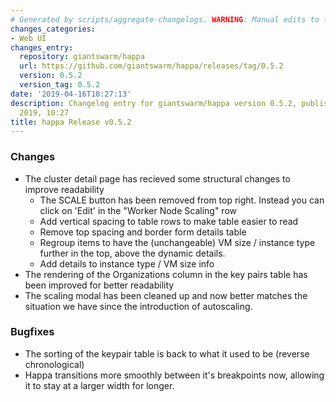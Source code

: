 ```yaml
---
# Generated by scripts/aggregate-changelogs. WARNING: Manual edits to this files will be overwritten.
changes_categories:
- Web UI
changes_entry:
  repository: giantswarm/happa
  url: https://github.com/giantswarm/happa/releases/tag/0.5.2
  version: 0.5.2
  version_tag: 0.5.2
date: '2019-04-16T10:27:13'
description: Changelog entry for giantswarm/happa version 0.5.2, published on 16 April
  2019, 10:27
title: happa Release v0.5.2
---
```


### Changes

- The cluster detail page has recieved some structural changes to improve readability
  - The SCALE button has been removed from top right. Instead you can click on 'Edit' in the "Worker Node Scaling" row
  - Add vertical spacing to table rows to make table easier to read
  - Remove top spacing and border form details table
  - Regroup items to have the (unchangeable) VM size / instance type further in the top, above the dynamic details.
  - Add details to instance type / VM size info
- The rendering of the Organizations column in the key pairs table has been improved for better readability
- The scaling modal has been cleaned up and now better matches the situation we have since the introduction of autoscaling.

### Bugfixes

- The sorting of the keypair table is back to what it used to be (reverse chronological)
- Happa transitions more smoothly between it's breakpoints now, allowing it to stay at a larger
width for longer.

